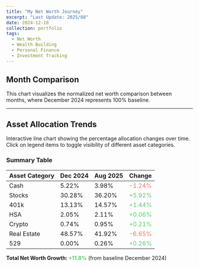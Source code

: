 ```yaml
---
title: "My Net Worth Journey"
excerpt: "Last Update: 2025/08"
date: 2024-12-10
collection: portfolio
tags:
  - Net Worth
  - Wealth Building
  - Personal Finance
  - Investment Tracking
---
```


## Month Comparison

This chart visualizes the normalized net worth comparison between months, where December 2024 represents 100% baseline.

<div style="width: 100%; max-width: 800px; margin: auto;">
    <canvas id="barChart" style="width: 100%; height: 400px;"></canvas>
</div>

<script>
    // Wait for Chart.js to load
    document.addEventListener('DOMContentLoaded', function() {
        if (typeof Chart === 'undefined') {
            console.error('Chart.js not loaded');
            return;
        }
        
        // Utility functions
        const sum = arr => arr.reduce((a, b) => a + b, 0);
        
        // Raw data
        const dec2024Data = [91.5, 530.7, 230, 36, 12.9, 851, 0];
        const aug2025Data = [78, 709.2, 285.5, 41.4, 18.6, 821.0, 5];
        
        const totalDec = sum(dec2024Data);
        const totalAug = sum(aug2025Data);
        const normalizedAug = (totalAug / totalDec) * 100;
        
        // Bar Chart
        const barCtx = document.getElementById('barChart');
        if (barCtx) {
            new Chart(barCtx, {
                type: 'bar',
                data: {
                    labels: ['December 2024', 'August 2025'],
                    datasets: [{
                        label: 'Net Worth Index (Dec 2024 = 100%)',
                        data: [100, normalizedAug.toFixed(1)],
                        backgroundColor: ['#4CAF50', '#2196F3'],
                        borderColor: ['#388E3C', '#1565C0'],
                        borderWidth: 1,
                    }]
                },
                options: {
                    responsive: true,
                    maintainAspectRatio: false,
                    scales: {
                        y: {
                            beginAtZero: true,
                            title: {
                                display: true,
                                text: 'Index (Dec 2024 = 100%)'
                            }
                        }
                    },
                    plugins: {
                        tooltip: {
                            callbacks: {
                                label: function(context) {
                                    return `${context.dataset.label}: ${context.parsed.y}%`;
                                }
                            }
                        }
                    }
                }
            });
        }
        
        // Line Chart
        const lineCtx = document.getElementById('lineChart');
        if (lineCtx) {
            // Calculate percentages for each month
            const categories = ['Cash', 'Stocks', '401k', 'HSA', 'Crypto', 'Real Estate', '529'];
            
            const calcPercentages = (data) => {
                const total = sum(data);
                return data.map(val => ((val / total) * 100).toFixed(2));
            };
            
            const dec2024Pct = calcPercentages(dec2024Data);
            const aug2025Pct = calcPercentages(aug2025Data);
            
            new Chart(lineCtx, {
                type: 'line',
                data: {
                    labels: ['December 2024', 'August 2025'],
                    datasets: categories.map((category, index) => ({
                        label: category,
                        data: [dec2024Pct[index], aug2025Pct[index]],
                        borderColor: ['#FFC107', '#2196F3', '#8BC34A', '#FF5722', '#9C27B0', '#3F51B5', '#FF9800'][index],
                        backgroundColor: ['#FFC107', '#2196F3', '#8BC34A', '#FF5722', '#9C27B0', '#3F51B5', '#FF9800'][index] + '20',
                        borderWidth: 3,
                        pointRadius: 6,
                        pointHoverRadius: 8,
                        tension: 0.1
                    }))
                },
                options: {
                    responsive: true,
                    maintainAspectRatio: false,
                    interaction: {
                        intersect: false,
                        mode: 'index'
                    },
                    scales: {
                        y: {
                            beginAtZero: true,
                            max: 60,
                            title: {
                                display: true,
                                text: 'Percentage (%)'
                            },
                            grid: {
                                color: 'rgba(255, 255, 255, 0.1)'
                            }
                        },
                        x: {
                            grid: {
                                color: 'rgba(255, 255, 255, 0.1)'
                            }
                        }
                    },
                    plugins: {
                        legend: {
                            position: 'bottom',
                            labels: {
                                usePointStyle: true,
                                padding: 15,
                                font: {
                                    size: 12
                                }
                            }
                        },
                        tooltip: {
                            callbacks: {
                                label: function(context) {
                                    return `${context.dataset.label}: ${context.parsed.y}%`;
                                }
                            }
                        }
                    }
                }
            });
        }
    });
</script>

---

## Asset Allocation Trends

Interactive line chart showing the percentage allocation changes over time. Click on legend items to toggle visibility of different asset categories.

<div style="width: 100%; max-width: 800px; margin: auto;">
    <canvas id="lineChart" style="width: 100%; height: 400px;"></canvas>
</div>

### Summary Table

| Asset Category | Dec 2024 | Aug 2025 | Change |
|---|---|---|---|
| Cash | 5.22% | 3.98% | <span style="color: #ff6b6b;">-1.24%</span> |
| Stocks | 30.28% | 36.20% | <span style="color: #51cf66;">+5.92%</span> |
| 401k | 13.13% | 14.57% | <span style="color: #51cf66;">+1.44%</span> |
| HSA | 2.05% | 2.11% | <span style="color: #51cf66;">+0.06%</span> |
| Crypto | 0.74% | 0.95% | <span style="color: #51cf66;">+0.21%</span> |
| Real Estate | 48.57% | 41.92% | <span style="color: #ff6b6b;">-6.65%</span> |
| 529 | 0.00% | 0.26% | <span style="color: #51cf66;">+0.26%</span> |

**Total Net Worth Growth: <span style="color: #51cf66;">+11.8%</span>** (from baseline December 2024)
